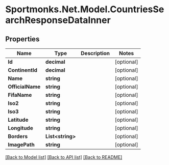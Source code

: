 # Sportmonks.Net.Model.CountriesSearchResponseDataInner

## Properties

Name | Type | Description | Notes
------------ | ------------- | ------------- | -------------
**Id** | **decimal** |  | [optional] 
**ContinentId** | **decimal** |  | [optional] 
**Name** | **string** |  | [optional] 
**OfficialName** | **string** |  | [optional] 
**FifaName** | **string** |  | [optional] 
**Iso2** | **string** |  | [optional] 
**Iso3** | **string** |  | [optional] 
**Latitude** | **string** |  | [optional] 
**Longitude** | **string** |  | [optional] 
**Borders** | **List&lt;string&gt;** |  | [optional] 
**ImagePath** | **string** |  | [optional] 

[[Back to Model list]](../README.md#documentation-for-models) [[Back to API list]](../README.md#documentation-for-api-endpoints) [[Back to README]](../README.md)

